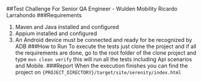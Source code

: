 ##Test Challenge For Senior QA Engineer - Wulden Mobility
Ricardo Larrahondo
###Requirements
1. Maven and Java installed and configured
2. Appium installed and configured
3. An Android device must be connected and ready for be recognized by ADB
###How to Run
To execute the tests just clone the project and if all the requirements are done, go to the root folder of the clone project and type ```mvn clean verify``` this will run all the tests including Api scenarios and Mobile.
###Report
When the execution finishes you can find the project on ```{PROJECT_DIRECTORY}/target/site/serenity/index.html```
